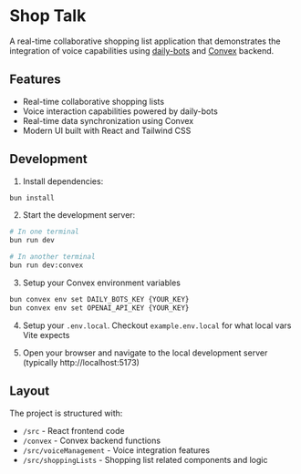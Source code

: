 # Shop Talk

A real-time collaborative shopping list application that demonstrates the integration of voice capabilities using [daily-bots](dailybots.ai) and [Convex](https://convex.dev/) backend.

## Features

- Real-time collaborative shopping lists
- Voice interaction capabilities powered by daily-bots
- Real-time data synchronization using Convex
- Modern UI built with React and Tailwind CSS

## Development

1. Install dependencies:
```bash
bun install
```

2. Start the development server:
```bash
# In one terminal
bun run dev

# In another terminal
bun run dev:convex
```

3. Setup your Convex environment variables
```bash
bun convex env set DAILY_BOTS_KEY {YOUR_KEY}
bun convex env set OPENAI_API_KEY {YOUR_KEY}
```

4. Setup your `.env.local`. Checkout `example.env.local` for what local vars Vite expects

5. Open your browser and navigate to the local development server (typically http://localhost:5173)

## Layout

The project is structured with:
- `/src` - React frontend code
- `/convex` - Convex backend functions
- `/src/voiceManagement` - Voice integration features
- `/src/shoppingLists` - Shopping list related components and logic